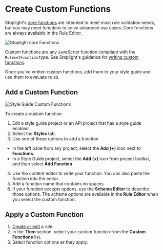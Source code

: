# Create Custom Functions

Stoplight's [core functions](https://meta.stoplight.io/docs/spectral/ZG9jOjExNg-core-functions) are intended to meet most rule validation needs, but you may need functions to solve advanced use cases. Core functions are always available in the Rule Editor.

![Stoplight core Functions](https://stoplight.io/api/v1/projects/cHJqOjI/images/Jf94y74zypY)

Custom functions are any JavaScript function compliant with the `RulesetFunction` type. See Stoplight's guidance for [writing custom functions](https://meta.stoplight.io/docs/spectral/ZG9jOjI1MTkw-custom-functions#writing-functions).

Once you've written custom functions, add them to your style guide and use them to evaluate rules.

## Add a Custom Function

![Style Guide Custom Functions](https://stoplight.io/api/v1/projects/cHJqOjI/images/wZwekKMKrbU)

To create a custom function:

1. Edit a style guide project or an API project that has a style guide enabled.
2. Select the **Styles** tab.
3. Use one of these options to add a function:
  - In the left pane from any project, select the **Add (+)** icon next to **Functions**. 
  - In a Style Guide project, select the **Add (+)** icon from project toolbar, and then select **Add Function**.
4. Use the content editor to write your function. You can also paste the function into the editor.
5. Add a function name that contains no spaces.
6. If your function accepts options, use the **Schema Editor** to describe those options. The schema options are available in the **Rule Editor** when you select the custom function.

## Apply a Custom Function

1. [Create or edit](c-create-rules.md) a rule.
2. In the **Then** section, select your custom function from the **Custom Functions** list.
3. Select function options as they apply.
